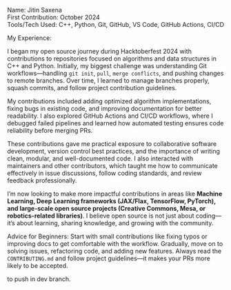 Name: Jitin Saxena  
First Contribution: October 2024  
Tools/Tech Used: C++, Python, Git, GitHub, VS Code, GitHub Actions, CI/CD  

My Experience:

I began my open source journey during Hacktoberfest 2024 with contributions to repositories focused on algorithms and data structures in C++ and Python. Initially, my biggest challenge was understanding Git workflows—handling `git init`, `pull`, `merge conflicts`, and pushing changes to remote branches. Over time, I learned to manage branches properly, squash commits, and follow project contribution guidelines.  

My contributions included adding optimized algorithm implementations, fixing bugs in existing code, and improving documentation for better readability. I also explored GitHub Actions and CI/CD workflows, where I debugged failed pipelines and learned how automated testing ensures code reliability before merging PRs.  

These contributions gave me practical exposure to collaborative software development, version control best practices, and the importance of writing clean, modular, and well-documented code. I also interacted with maintainers and other contributors, which taught me how to communicate effectively in issue discussions, follow coding standards, and review feedback professionally.  

I’m now looking to make more impactful contributions in areas like **Machine Learning, Deep Learning frameworks (JAX/Flax, TensorFlow, PyTorch), and large-scale open source projects (Creative Commons, Mesa, or robotics-related libraries)**. I believe open source is not just about coding—it’s about learning, sharing knowledge, and growing with the community.  

Advice for Beginners: Start with small contributions like fixing typos or improving docs to get comfortable with the workflow. Gradually, move on to solving issues, refactoring code, and adding new features. Always read the `CONTRIBUTING.md` and follow project guidelines—it makes your PRs more likely to be accepted.  

to push in dev branch.